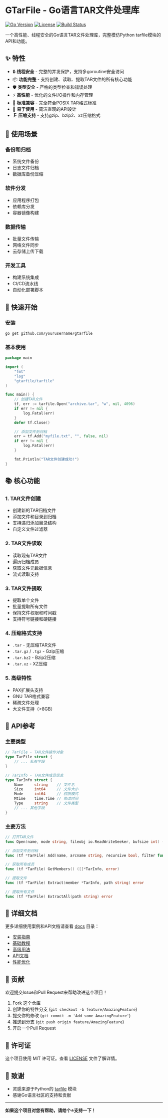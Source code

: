 # GTarFile - Go语言TAR文件处理库

[![Go Version](https://img.shields.io/badge/Go-%3E%3D1.19-blue.svg)](https://golang.org/)
[![License](https://img.shields.io/badge/license-MIT-green.svg)](LICENSE)
[![Build Status](https://img.shields.io/badge/build-passing-brightgreen.svg)]()

一个高性能、线程安全的Go语言TAR文件处理库，完整模仿Python tarfile模块的API和功能。

## ✨ 特性

- 🔒 **线程安全** - 完整的并发保护，支持多goroutine安全访问
- 📦 **功能完整** - 支持创建、读取、提取TAR文件的所有核心功能
- 🛡️ **类型安全** - 严格的类型检查和错误处理
- ⚡ **高性能** - 优化的文件I/O操作和内存管理
- 📏 **标准兼容** - 完全符合POSIX TAR格式标准
- 🔧 **易于使用** - 简洁直观的API设计
- 🗜️ **压缩支持** - 支持gzip、bzip2、xz压缩格式

## 🎯 使用场景

### 备份和归档
- 系统文件备份
- 日志文件归档
- 数据库备份压缩

### 软件分发
- 应用程序打包
- 依赖库分发
- 容器镜像构建

### 数据传输
- 批量文件传输
- 网络文件同步
- 云存储上传下载

### 开发工具
- 构建系统集成
- CI/CD流水线
- 自动化部署脚本

## 🚀 快速开始

### 安装

```bash
go get github.com/yourusername/gtarfile
```

### 基本使用

```go
package main

import (
    "fmt"
    "log"
    "gtarfile/tarfile"
)

func main() {
    // 创建TAR文件
    tf, err := tarfile.Open("archive.tar", "w", nil, 4096)
    if err != nil {
        log.Fatal(err)
    }
    defer tf.Close()

    // 添加文件到归档
    err = tf.Add("myfile.txt", "", false, nil)
    if err != nil {
        log.Fatal(err)
    }

    fmt.Println("TAR文件创建成功!")
}
```

## 📚 核心功能

### 1. TAR文件创建
- 创建新的TAR归档文件
- 添加文件和目录到归档
- 支持递归添加目录结构
- 自定义文件过滤器

### 2. TAR文件读取
- 读取现有TAR文件
- 遍历归档成员
- 获取文件元数据信息
- 流式读取支持

### 3. TAR文件提取
- 提取单个文件
- 批量提取所有文件
- 保持文件权限和时间戳
- 支持符号链接和硬链接

### 4. 压缩格式支持
- `.tar` - 无压缩TAR文件
- `.tar.gz` / `.tgz` - Gzip压缩
- `.tar.bz2` - Bzip2压缩  
- `.tar.xz` - XZ压缩

### 5. 高级特性
- PAX扩展头支持
- GNU TAR格式兼容
- 稀疏文件处理
- 大文件支持（>8GB）

## 🔧 API参考

### 主要类型

```go
// TarFile - TAR文件操作对象
type TarFile struct {
    // ... 私有字段
}

// TarInfo - TAR文件成员信息
type TarInfo struct {
    Name     string    // 文件名
    Size     int64     // 文件大小
    Mode     int64     // 权限模式
    Mtime    time.Time // 修改时间
    Type     string    // 文件类型
    // ... 其他字段
}
```

### 主要方法

```go
// 打开TAR文件
func Open(name, mode string, fileobj io.ReadWriteSeeker, bufsize int) (*TarFile, error)

// 添加文件到归档
func (tf *TarFile) Add(name, arcname string, recursive bool, filter func(*TarInfo) (*TarInfo, error)) error

// 获取所有成员
func (tf *TarFile) GetMembers() ([]*TarInfo, error)

// 提取文件
func (tf *TarFile) Extract(member *TarInfo, path string) error

// 提取所有文件
func (tf *TarFile) ExtractAll(path string) error
```

## 📖 详细文档

更多详细使用案例和API文档请查看 [docs](./docs/) 目录：

- [安装指南](./docs/installation.md)
- [基础教程](./docs/basic-tutorial.md)
- [高级用法](./docs/advanced-usage.md)
- [API文档](./docs/api-reference.md)
- [性能优化](./docs/performance.md)

## 🤝 贡献

欢迎提交Issue和Pull Request来帮助改进这个项目！

1. Fork 这个仓库
2. 创建你的特性分支 (`git checkout -b feature/AmazingFeature`)
3. 提交你的修改 (`git commit -m 'Add some AmazingFeature'`)
4. 推送到分支 (`git push origin feature/AmazingFeature`)
5. 开启一个Pull Request

## 📄 许可证

这个项目使用 MIT 许可证。查看 [LICENSE](LICENSE) 文件了解详情。

## 🙏 致谢

- 灵感来源于Python的 [tarfile](https://docs.python.org/3/library/tarfile.html) 模块
- 感谢Go语言社区的支持和贡献

---

**如果这个项目对您有帮助，请给个⭐️支持一下！**
